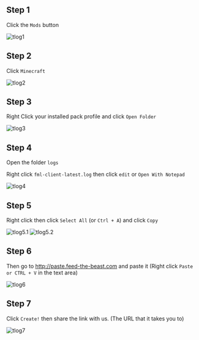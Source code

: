 ## Step 1

Click the `Mods` button

![tlog1][]

## Step 2
Click `Minecraft`

![tlog2][]

## Step 3
Right Click your installed pack profile and click `Open Folder`

![tlog3][]

## Step 4
Open the folder `logs`

Right click `fml-client-latest.log` then click `edit` or `Open With Notepad`

![tlog4][]

## Step 5
Right click then click `Select All` (or `Ctrl + A`) and click `Copy`

![tlog5.1][]
![tlog5.2][]

## Step 6
Then go to http://paste.feed-the-beast.com and paste it (Right click `Paste or CTRL + V` in the text area)

![tlog6][]

## Step 7
Click `Create!` then share the link with us. (The URL that it takes you to)

![tlog7][]

[tLog1]: https://gaz492.github.io/FTB-FAQ/images/tLog/TwitchUI_2017-08-10_18-57-17.png

[tLog2]: https://gaz492.github.io/FTB-FAQ/images/tLog/TwitchUI_2017-08-10_18-57-20.png

[tLog3]: https://gaz492.github.io/FTB-FAQ/images/tLog/TwitchUI_2017-08-10_19-03-42.png

[tLog4]: https://gaz492.github.io/FTB-FAQ/images/tLog/CurseUI_2016-09-10_11-25-27.png

[tLog5.1]: https://gaz492.github.io/FTB-FAQ/images/tLog/notepad_2016-09-10_11-25-48.png

[tLog5.2]: https://gaz492.github.io/FTB-FAQ/images/tLog/notepad_2016-09-10_11-25-48.png

[tLog6]: https://gaz492.github.io/FTB-FAQ/images/tLog/chrome_2016-09-10_11-26-40.png

[tLog7]: https://gaz492.github.io/FTB-FAQ/images/tLog/chrome_2016-09-10_11-27-13.png